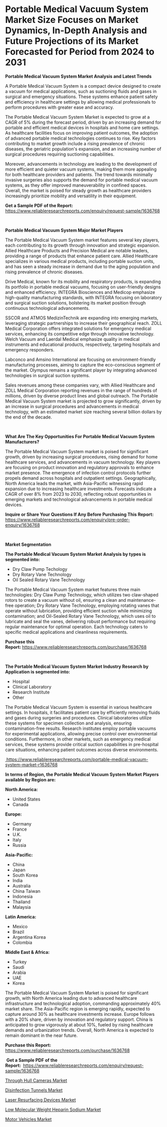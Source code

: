 <p><h1>Portable Medical Vacuum System Market Size Focuses on Market Dynamics, In-Depth Analysis and Future Projections of its Market Forecasted for Period from 2024 to 2031</h1></p><p><strong>Portable Medical Vacuum System Market Analysis and Latest Trends</strong></p>
<p><p>A Portable Medical Vacuum System is a compact device designed to create a vacuum for medical applications, such as suctioning fluids and gases in surgical and emergency situations. These systems enhance patient safety and efficiency in healthcare settings by allowing medical professionals to perform procedures with greater ease and accuracy. </p><p>The Portable Medical Vacuum System Market is expected to grow at a CAGR of 5% during the forecast period, driven by an increasing demand for portable and efficient medical devices in hospitals and home care settings. As healthcare facilities focus on improving patient outcomes, the adoption of advanced portable medical technologies continues to rise. Key factors contributing to market growth include a rising prevalence of chronic diseases, the geriatric population's expansion, and an increasing number of surgical procedures requiring suctioning capabilities. </p><p>Moreover, advancements in technology are leading to the development of more efficient and quieter vacuum systems, making them more appealing for both healthcare providers and patients. The trend towards minimally invasive surgeries also supports the demand for portable medical vacuum systems, as they offer improved maneuverability in confined spaces. Overall, the market is poised for steady growth as healthcare providers increasingly prioritize mobility and versatility in their equipment.</p></p>
<p><strong>Get a Sample PDF of the Report:&nbsp;</strong> <a href="https://www.reliableresearchreports.com/enquiry/request-sample/1636768?utm_campaign=120&utm_medium=2&utm_source=Github&utm_content=ia&utm_term=02102024&utm_id=portable-medical-vacuum-system">https://www.reliableresearchreports.com/enquiry/request-sample/1636768</a></p>
<p>&nbsp;</p>
<p><strong>Portable Medical Vacuum System Major Market Players</strong></p>
<p><p>The Portable Medical Vacuum System market features several key players, each contributing to its growth through innovation and strategic expansion. Allied Healthcare Products and Precision Medical are notable leaders, providing a range of products that enhance patient care. Allied Healthcare specializes in various medical products, including portable suction units, and has seen a steady increase in demand due to the aging population and rising prevalence of chronic diseases.</p><p>Drive Medical, known for its mobility and respiratory products, is expanding its portfolio in portable medical vacuums, focusing on user-friendly designs and enhanced efficiency. INTEGRA Biosciences and Medicop emphasize high-quality manufacturing standards, with INTEGRA focusing on laboratory and surgical suction solutions, bolstering its market position through continuous technological advancements.</p><p>SSCOR and ATMOS MedizinTechnik are expanding into emerging markets, leveraging strategic partnerships to increase their geographical reach. ZOLL Medical Corporation offers integrated solutions for emergency medical services, enhancing its competitive edge through innovative technology. Welch Vacuum and Laerdal Medical emphasize quality in medical instruments and educational products, respectively, targeting hospitals and emergency responders.</p><p>Labconco and Amsino International are focusing on environment-friendly manufacturing processes, aiming to capture the eco-conscious segment of the market. Olympus remains a significant player by integrating advanced technologies in surgical suction systems.</p><p>Sales revenues among these companies vary, with Allied Healthcare and ZOLL Medical Corporation reporting revenues in the range of hundreds of millions, driven by diverse product lines and global outreach. The Portable Medical Vacuum System market is projected to grow significantly, driven by an increase in surgical procedures and advancements in medical technology, with an estimated market size reaching several billion dollars by the end of the decade.</p></p>
<p>&nbsp;</p>
<p><strong>What Are The Key Opportunities For Portable Medical Vacuum System Manufacturers?</strong></p>
<p><p>The Portable Medical Vacuum System market is poised for significant growth, driven by increasing surgical procedures, rising demand for home healthcare services, and advancements in vacuum technology. Key players are focusing on product innovation and regulatory approvals to enhance market presence. The emergence of infection control protocols further propels demand across hospitals and outpatient settings. Geographically, North America leads the market, with Asia-Pacific witnessing rapid expansion due to increasing healthcare investments. Forecasts indicate a CAGR of over 8% from 2023 to 2030, reflecting robust opportunities in emerging markets and technological advancements in portable medical devices.</p></p>
<p><strong>Inquire or Share Your Questions If Any Before Purchasing This Report:</strong> <a href="https://www.reliableresearchreports.com/enquiry/pre-order-enquiry/1636768?utm_campaign=120&utm_medium=2&utm_source=Github&utm_content=ia&utm_term=02102024&utm_id=portable-medical-vacuum-system">https://www.reliableresearchreports.com/enquiry/pre-order-enquiry/1636768</a></p>
<p>&nbsp;</p>
<p><strong>Market Segmentation</strong></p>
<p><strong>The Portable Medical Vacuum System Market Analysis by types is segmented into:</strong></p>
<p><ul><li>Dry Claw Pump Techology</li><li>Dry Rotary Vane Technology</li><li>Oil Sealed Rotary Vane Technology</li></ul></p>
<p><p>The Portable Medical Vacuum System market features three main technologies: Dry Claw Pump Technology, which utilizes two claw-shaped rotors to create a vacuum without oil, ensuring a clean and maintenance-free operation; Dry Rotary Vane Technology, employing rotating vanes that operate without lubrication, providing efficient suction while minimizing contamination; and Oil-Sealed Rotary Vane Technology, which uses oil to lubricate and seal the vanes, delivering robust performance but requiring regular maintenance for optimal operation. Each technology caters to specific medical applications and cleanliness requirements.</p></p>
<p><strong>Purchase this Report:&nbsp;</strong><a href="https://www.reliableresearchreports.com/purchase/1636768?utm_campaign=120&utm_medium=2&utm_source=Github&utm_content=ia&utm_term=02102024&utm_id=portable-medical-vacuum-system">https://www.reliableresearchreports.com/purchase/1636768</a></p>
<p>&nbsp;</p>
<p><strong>The Portable Medical Vacuum System Market Industry Research by Application is segmented into:</strong></p>
<p><ul><li>Hospital</li><li>Clinical Laboratory</li><li>Research Institute</li><li>Other</li></ul></p>
<p><p>The Portable Medical Vacuum System is essential in various healthcare settings. In hospitals, it facilitates patient care by efficiently removing fluids and gases during surgeries and procedures. Clinical laboratories utilize these systems for specimen collection and analysis, ensuring contamination-free results. Research institutes employ portable vacuums for experimental applications, allowing precise control over environmental conditions. Furthermore, in other markets, such as emergency medical services, these systems provide critical suction capabilities in pre-hospital care situations, enhancing patient outcomes across diverse environments.</p></p>
<p><a href="https://www.reliableresearchreports.com/portable-medical-vacuum-system-market-r1636768?utm_campaign=120&utm_medium=2&utm_source=Github&utm_content=ia&utm_term=02102024&utm_id=portable-medical-vacuum-system">&nbsp;https://www.reliableresearchreports.com/portable-medical-vacuum-system-market-r1636768</a></p>
<p><strong>In terms of Region, the Portable Medical Vacuum System Market Players available by Region are:</strong></p>
<p>
    <p> <strong> North America: </strong>
        <ul>
            <li>United States</li>
            <li>Canada</li>
        </ul>
        </p> 
    <p> <strong> Europe: </strong>
        <ul>
            <li>Germany</li>
            <li>France</li>
            <li>U.K.</li>
            <li>Italy</li>
            <li>Russia</li>
        </ul>
        </p> 
    <p> <strong> Asia-Pacific: </strong>
        <ul>
            <li>China</li>
            <li>Japan</li>
            <li>South Korea</li>
            <li>India</li>
            <li>Australia</li>
            <li>China Taiwan</li>
            <li>Indonesia</li>
            <li>Thailand</li>
            <li>Malaysia</li>
        </ul>
        </p> 
    <p> <strong> Latin America: </strong>
        <ul>
            <li>Mexico</li>
            <li>Brazil</li>
            <li>Argentina Korea</li>
            <li>Colombia</li>
        </ul>
        </p> 
    <p> <strong> Middle East & Africa: </strong>
        <ul>
            <li>Turkey</li>
            <li>Saudi</li>
            <li>Arabia</li>
            <li>UAE</li>
            <li>Korea</li>
        </ul>
    </p>
    </p>
<p><p>The Portable Medical Vacuum System Market is poised for significant growth, with North America leading due to advanced healthcare infrastructure and technological adoption, commanding approximately 40% market share. The Asia-Pacific region is emerging rapidly, expected to capture around 30% as healthcare investments increase. Europe follows with a 20% share, driven by innovation and regulatory support. China is anticipated to grow vigorously at about 10%, fueled by rising healthcare demands and urbanization trends. Overall, North America is expected to remain dominant in the near future.</p></p>
<p><strong>Purchase this Report: </strong><a href="https://www.reliableresearchreports.com/purchase/1636768?utm_campaign=120&utm_medium=2&utm_source=Github&utm_content=ia&utm_term=02102024&utm_id=portable-medical-vacuum-system">https://www.reliableresearchreports.com/purchase/1636768</a></p>
<p>&nbsp;<strong>Get a Sample PDF of the Report:&nbsp;&nbsp;</strong><a href="https://www.reliableresearchreports.com/enquiry/request-sample/1636768?utm_campaign=120&utm_medium=2&utm_source=Github&utm_content=ia&utm_term=02102024&utm_id=portable-medical-vacuum-system">https://www.reliableresearchreports.com/enquiry/request-sample/1636768</a></p>
<p><strong></strong></p>
<p><p><a href="https://github.com/SamiaHussain82/Market-Research-Report-List-1/blob/main/through-hull-cameras-market.md?utm_campaign=120&utm_medium=2&utm_source=Github&utm_content=ia&utm_term=02102024&utm_id=portable-medical-vacuum-system">Through Hull Cameras Market</a></p><p><a href="https://www.linkedin.com/pulse/global-disinfection-tunnels-industry-analysis-report-market-buq6f?trackingId=he3yAEPPTgaySOyJJ0Vsqg%3D%3D&utm_campaign=120&utm_medium=2&utm_source=Github&utm_content=ia&utm_term=02102024&utm_id=portable-medical-vacuum-system">Disinfection Tunnels Market</a></p><p><a href="https://github.com/DianaWilson796/Market-Research-Report-List-1/blob/main/laser-resurfacing-devices-market.md?utm_campaign=120&utm_medium=2&utm_source=Github&utm_content=ia&utm_term=02102024&utm_id=portable-medical-vacuum-system">Laser Resurfacing Devices Market</a></p><p><a href="https://issuu.com/reportprime-2/docs/low-molecular-weight-heparin-sodium_f342e8cc8735d5?utm_campaign=120&utm_medium=2&utm_source=Github&utm_content=ia&utm_term=02102024&utm_id=portable-medical-vacuum-system">Low Molecular Weight Heparin Sodium Market</a></p><p><a href="https://www.linkedin.com/pulse/motor-vehicles-market-size-growing-cagr-131-report-covers-analysis-lheae?trackingId=p4kGppGAReuk2mnuk3IzDA%3D%3D&utm_campaign=120&utm_medium=2&utm_source=Github&utm_content=ia&utm_term=02102024&utm_id=portable-medical-vacuum-system">Motor Vehicles Market</a></p></p>